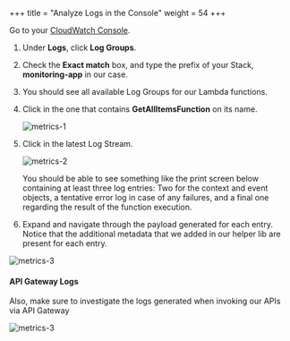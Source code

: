 +++
title = "Analyze Logs in the Console"
weight = 54
+++

Go to your [CloudWatch Console](https://console.aws.amazon.com/cloudwatch/home).

1. Under **Logs**, click **Log Groups**.
1. Check the **Exact match** box, and type the prefix of your Stack, **monitoring-app** in our case.
1. You should see all available Log Groups for our Lambda functions. 
1. Click in the one that contains **GetAllItemsFunction** on its name.

    ![metrics-1](/images/log_producer_1.png)

1. Click in the latest Log Stream.

    ![metrics-2](/images/log_producer_2.png)

    You should be able to  see something like the print screen below containing at least three log entries: Two for the context and event objects, a tentative error log in case of any failures, and a final one regarding the result of the function execution.
 
1. Expand and navigate through the payload generated for each entry. Notice that the additional metadata that we added in our helper lib are present for each entry.

![metrics-3](/images/log_producer_3.png)

#### API Gateway Logs

Also, make sure to investigate the logs generated when invoking our APIs via API Gateway

![metrics-3](/images/log_producer_api.png)
